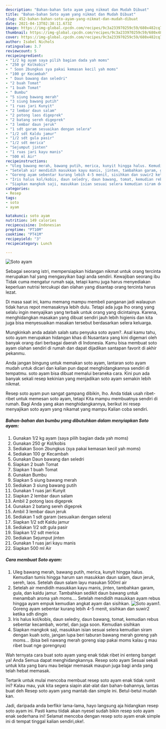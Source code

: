 ```yaml
---
description: "Bahan-bahan Soto ayam yang nikmat dan Mudah Dibuat"
title: "Bahan-bahan Soto ayam yang nikmat dan Mudah Dibuat"
slug: 452-bahan-bahan-soto-ayam-yang-nikmat-dan-mudah-dibuat
date: 2021-04-13T02:38:11.673Z
image: https://img-global.cpcdn.com/recipes/9c3a233970259c59/680x482cq70/soto-ayam-foto-resep-utama.jpg
thumbnail: https://img-global.cpcdn.com/recipes/9c3a233970259c59/680x482cq70/soto-ayam-foto-resep-utama.jpg
cover: https://img-global.cpcdn.com/recipes/9c3a233970259c59/680x482cq70/soto-ayam-foto-resep-utama.jpg
author: Isabel Nichols
ratingvalue: 3.7
reviewcount: 5
recipeingredient:
- "1/2 kg ayam saya pilih bagian dada yah moms"
- "250 gr Kolkobis"
- " Soon 2bungkus sya pakai kemasan kecil yah moms"
- "100 gr Kecambah"
- " Daun bawang dan seledri"
- "2 buah Tomat"
- "1 buah Tomat"
- " Bumbu"
- "5 siung bawang merah"
- "3 siung bawang putih"
- "1 ruas jari Kunyit"
- "2 lembar daun salam"
- "2 potong laos digeprek"
- "2 batang sereh digeprek"
- "3 lembar daun jeruk"
- "1 sdt garam sesuaikan dengan selera"
- "1/2 sdt Kaldu jamur"
- "1/2 sdt gula pasir"
- "1/2 sdt merica"
- "Sejumput jinten"
- "1 ruas jari kayu manis"
- "500 ml Air"
recipeinstructions:
- "Uleg bawang merah, bawang putih, merica, kunyit hingga halus. Kemudian tumis hingga harum san masukkan daun salam, daun jeruk, sereh, laos. Setelah daun salam layu masukan 500ml air"
- "Setelah air mendidih masukkan kayu manis, jinten, tambahkan garam, gula, dan kaldu jamur. Tambahkan sedikit daun bawang untuk menambah aroma yah moms.... Setelah mendidih masukkan ayam rebus hingga ayam empuk kemudian angkat ayam dan sisihkan."
- "Goreng ayam sebentar kurang lebih 4-5 menit, sisihkan dan suwir2 ketika sdh dingin"
- "Iris halus kol/kobis, daun seledry, daun bawang, tomat, kemudian rebus sebentar kecambah, wortel, dan juga soon. Kemudian sisihkan"
- "Siapkan mangkok saji, masukkan isian sesuai selera kemudian siram dengan kuah soto, jangan lupa beri taburan bawang merah goreng yah moms... (bisa beli nawang merah goreng siap pakai moms kalau g mau ribet buat nge gorengnya)"
categories:
- Resep
tags:
- soto
- ayam

katakunci: soto ayam 
nutrition: 149 calories
recipecuisine: Indonesian
preptime: "PT10M"
cooktime: "PT41M"
recipeyield: "3"
recipecategory: Lunch

---
```



![Soto ayam](https://img-global.cpcdn.com/recipes/9c3a233970259c59/680x482cq70/soto-ayam-foto-resep-utama.jpg)

Sebagai seorang istri, mempersiapkan hidangan nikmat untuk orang tercinta merupakan hal yang mengasyikan bagi anda sendiri. Kewajiban seorang ibu Tidak cuma mengatur rumah saja, tetapi kamu juga harus menyediakan keperluan nutrisi tercukupi dan olahan yang disantap orang tercinta harus lezat.

Di masa  saat ini, kamu memang mampu membeli panganan jadi walaupun tidak harus repot memasaknya lebih dulu. Tetapi ada juga lho orang yang selalu ingin menyajikan yang terbaik untuk orang yang dicintainya. Karena, menghidangkan masakan yang dibuat sendiri jauh lebih higienis dan kita juga bisa menyesuaikan masakan tersebut berdasarkan selera keluarga. 



Mungkinkah anda adalah salah satu penyuka soto ayam?. Asal kamu tahu, soto ayam merupakan hidangan khas di Nusantara yang kini digemari oleh banyak orang dari berbagai daerah di Indonesia. Kamu bisa membuat soto ayam olahan sendiri di rumah dan dapat dijadikan santapan favorit di akhir pekanmu.

Anda jangan bingung untuk memakan soto ayam, lantaran soto ayam mudah untuk dicari dan kalian pun dapat menghidangkannya sendiri di tempatmu. soto ayam bisa dibuat memalui beraneka cara. Kini pun ada banyak sekali resep kekinian yang menjadikan soto ayam semakin lebih nikmat.

Resep soto ayam pun sangat gampang dibikin, lho. Anda tidak usah ribet-ribet untuk memesan soto ayam, tetapi Kita mampu membuatnya sendiri di rumah. Bagi Anda yang akan menghidangkannya, berikut ini resep menyajikan soto ayam yang nikamat yang mampu Kalian coba sendiri.

<!--inarticleads1-->

##### Bahan-bahan dan bumbu yang dibutuhkan dalam menyiapkan Soto ayam:

1. Gunakan 1/2 kg ayam (saya pilih bagian dada yah moms)
1. Gunakan 250 gr Kol/kobis
1. Sediakan  Soon 2bungkus (sya pakai kemasan kecil yah moms)
1. Sediakan 100 gr Kecambah
1. Gunakan  Daun bawang dan seledri
1. Siapkan 2 buah Tomat
1. Siapkan 1 buah Tomat
1. Gunakan  Bumbu
1. Siapkan 5 siung bawang merah
1. Sediakan 3 siung bawang putih
1. Gunakan 1 ruas jari Kunyit
1. Siapkan 2 lembar daun salam
1. Ambil 2 potong laos digeprek
1. Gunakan 2 batang sereh digeprek
1. Ambil 3 lembar daun jeruk
1. Sediakan 1 sdt garam (sesuaikan dengan selera)
1. Siapkan 1/2 sdt Kaldu jamur
1. Sediakan 1/2 sdt gula pasir
1. Siapkan 1/2 sdt merica
1. Sediakan Sejumput jinten
1. Gunakan 1 ruas jari kayu manis
1. Siapkan 500 ml Air




<!--inarticleads2-->

##### Cara membuat Soto ayam:

1. Uleg bawang merah, bawang putih, merica, kunyit hingga halus. Kemudian tumis hingga harum san masukkan daun salam, daun jeruk, sereh, laos. Setelah daun salam layu masukan 500ml air
1. Setelah air mendidih masukkan kayu manis, jinten, tambahkan garam, gula, dan kaldu jamur. Tambahkan sedikit daun bawang untuk menambah aroma yah moms.... Setelah mendidih masukkan ayam rebus hingga ayam empuk kemudian angkat ayam dan sisihkan.
<img src="//assets-global.cpcdn.com/assets/icons/button_play-2c75c40dde080a61004c1f40b05d8f140eaff45d7e9e6481dc71c63d2e7c4909.png" alt="Soto ayam">1. Goreng ayam sebentar kurang lebih 4-5 menit, sisihkan dan suwir2 ketika sdh dingin
1. Iris halus kol/kobis, daun seledry, daun bawang, tomat, kemudian rebus sebentar kecambah, wortel, dan juga soon. Kemudian sisihkan
1. Siapkan mangkok saji, masukkan isian sesuai selera kemudian siram dengan kuah soto, jangan lupa beri taburan bawang merah goreng yah moms... (bisa beli nawang merah goreng siap pakai moms kalau g mau ribet buat nge gorengnya)




Wah ternyata cara buat soto ayam yang enak tidak ribet ini enteng banget ya! Anda Semua dapat menghidangkannya. Resep soto ayam Sesuai sekali untuk kita yang baru mau belajar memasak maupun juga bagi anda yang telah hebat memasak.

Tertarik untuk mulai mencoba membuat resep soto ayam enak tidak rumit ini? Kalau mau, yuk kita segera siapin alat-alat dan bahan-bahannya, lantas buat deh Resep soto ayam yang mantab dan simple ini. Betul-betul mudah kan. 

Jadi, daripada anda berfikir lama-lama, hayo langsung aja hidangkan resep soto ayam ini. Pasti kamu tiidak akan nyesel sudah bikin resep soto ayam enak sederhana ini! Selamat mencoba dengan resep soto ayam enak simple ini di tempat tinggal kalian sendiri,oke!.

